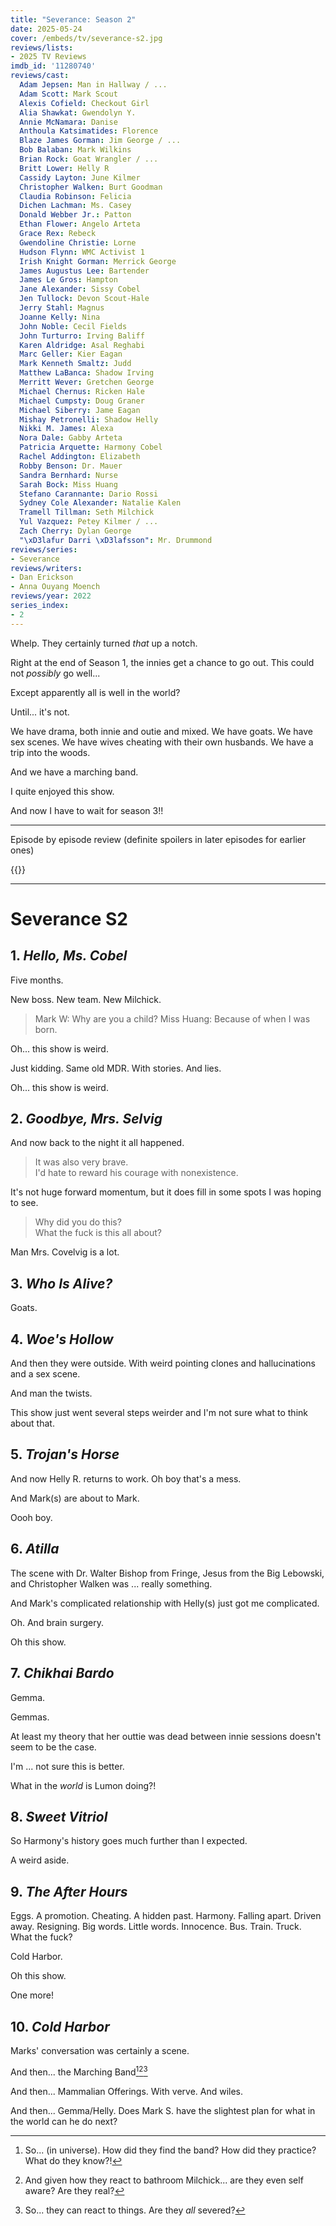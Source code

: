 ```yaml
---
title: "Severance: Season 2"
date: 2025-05-24
cover: /embeds/tv/severance-s2.jpg
reviews/lists:
- 2025 TV Reviews
imdb_id: '11280740'
reviews/cast:
  Adam Jepsen: Man in Hallway / ...
  Adam Scott: Mark Scout
  Alexis Cofield: Checkout Girl
  Alia Shawkat: Gwendolyn Y.
  Annie McNamara: Danise
  Anthoula Katsimatides: Florence
  Blaze James Gorman: Jim George / ...
  Bob Balaban: Mark Wilkins
  Brian Rock: Goat Wrangler / ...
  Britt Lower: Helly R
  Cassidy Layton: June Kilmer
  Christopher Walken: Burt Goodman
  Claudia Robinson: Felicia
  Dichen Lachman: Ms. Casey
  Donald Webber Jr.: Patton
  Ethan Flower: Angelo Arteta
  Grace Rex: Rebeck
  Gwendoline Christie: Lorne
  Hudson Flynn: WMC Activist 1
  Irish Knight Gorman: Merrick George
  James Augustus Lee: Bartender
  James Le Gros: Hampton
  Jane Alexander: Sissy Cobel
  Jen Tullock: Devon Scout-Hale
  Jerry Stahl: Magnus
  Joanne Kelly: Nina
  John Noble: Cecil Fields
  John Turturro: Irving Baliff
  Karen Aldridge: Asal Reghabi
  Marc Geller: Kier Eagan
  Mark Kenneth Smaltz: Judd
  Matthew LaBanca: Shadow Irving
  Merritt Wever: Gretchen George
  Michael Chernus: Ricken Hale
  Michael Cumpsty: Doug Graner
  Michael Siberry: Jame Eagan
  Mishay Petronelli: Shadow Helly
  Nikki M. James: Alexa
  Nora Dale: Gabby Arteta
  Patricia Arquette: Harmony Cobel
  Rachel Addington: Elizabeth
  Robby Benson: Dr. Mauer
  Sandra Bernhard: Nurse
  Sarah Bock: Miss Huang
  Stefano Carannante: Dario Rossi
  Sydney Cole Alexander: Natalie Kalen
  Tramell Tillman: Seth Milchick
  Yul Vazquez: Petey Kilmer / ...
  Zach Cherry: Dylan George
  "\xD3lafur Darri \xD3lafsson": Mr. Drummond
reviews/series:
- Severance
reviews/writers:
- Dan Erickson
- Anna Ouyang Moench
reviews/year: 2022
series_index:
- 2
---
```

Whelp. They certainly turned *that* up a notch. 

Right at the end of Season 1, the innies get a chance to go out. This could not *possibly* go well...

Except apparently all is well in the world? 

Until... it's not. 

We have drama, both innie and outie and mixed. We have goats. We have sex scenes. We have wives cheating with their own husbands. We have a trip into the woods. 

And we have a marching band.

I quite enjoyed this show. 

And now I have to wait for season 3!!

<!--more-->

- - - 

Episode by episode review (definite spoilers in later episodes for earlier ones)

{{<toc>}}

- - - 

# Severance S2


## 1. *Hello, Ms. Cobel*

Five months. 

New boss. New team. New Milchick. 

> Mark W: Why are you a child?
> Miss Huang: Because of when I was born.

Oh... this show is weird. 

Just kidding. Same old MDR. With stories. And lies. 

Oh... this show is weird. 

## 2. *Goodbye, Mrs. Selvig*

And now back to the night it all happened. 

> It was also very brave.  
> I'd hate to reward his courage with nonexistence. 

It's not huge forward momentum, but it does fill in some spots I was hoping to see. 

> Why did you do this?  
> What the fuck is this all about?

Man Mrs. Covelvig is a lot. 

## 3. *Who Is Alive?*

Goats. 

## 4. *Woe's Hollow*

And then they were outside. With weird pointing clones and hallucinations and a sex scene. 

And man the twists. 

This show just went several steps weirder and I'm not sure what to think about that. 

## 5. *Trojan's Horse*

And now Helly R. returns to work. Oh boy that's a mess. 

And Mark(s) are about to Mark. 

Oooh boy. 

## 6. *Atilla*

The scene with Dr. Walter Bishop from Fringe, Jesus from the Big Lebowski, and Christopher Walken was ... really something. 

And Mark's complicated relationship with Helly(s) just got me complicated. 

Oh. And brain surgery. 

Oh this show. 

## 7. *Chikhai Bardo*

Gemma. 

Gemmas. 

At least my theory that her outtie was dead between innie sessions doesn't seem to be the case. 

I'm ... not sure this is better. 

What in the *world* is Lumon doing?!

## 8. *Sweet Vitriol* 

So Harmony's history goes much further than I expected. 

A weird aside. 

## 9. *The After Hours*

Eggs. A promotion. Cheating. A hidden past. Harmony. Falling apart. Driven away. Resigning. Big words. Little words. Innocence. Bus. Train. Truck. What the fuck? 

Cold Harbor. 

Oh this show. 

One more!

## 10. *Cold Harbor*

Marks' conversation was certainly a scene. 

And then... the Marching Band[^band][^band2][^band3]

And then... Mammalian Offerings. With verve. And wiles. 

And then... Gemma/Helly. Does Mark S. have the slightest plan for what in the world can he do next?


[^band]: So... (in universe). How did they find the band? How did they practice? What do they know?! 

[^band2]: And given how they react to bathroom Milchick... are they even self aware? Are they real?

[^band3]: So... they can react to things. Are they *all* severed?

